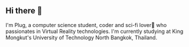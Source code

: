 ## Hi there 👋

I'm Plug, a computer science student, coder and sci-fi lover:rocket: who passionates in Virtual Reality technologies. I'm currently studying at King Mongkut's University of Technology North Bangkok, Thailand. 

<!--![alt text](https://github.com/PlugPyprch/PlugPyprch/blob/main/Pink%20Autism%20Facebook%20Event%20Cover.png)-->

<!--
**PlugPyprch/PlugPyprch** is a ✨ _special_ ✨ repository because its `README.md` (this file) appears on your GitHub profile.

Here are some ideas to get you started:

- 🔭 I’m currently working on ...
- 🌱 I’m currently learning ...
- 👯 I’m looking to collaborate on ...
- 🤔 I’m looking for help with ...
- 💬 Ask me about ...
- 📫 How to reach me: ...
- 😄 Pronouns: ...
- ⚡ Fun fact: ...
-->
